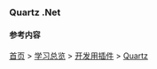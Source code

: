 ### Quartz .Net

#### 


#### 参考内容



[首页](../../../README.md) > [学习总览](../../../introduction/studyCatalogList.md) > [开发用插件](../DevelopmentPlugin.md) > [Quartz](Quartz.md)
